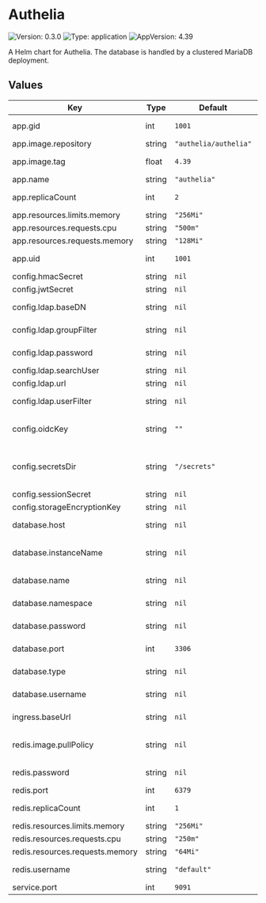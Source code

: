 # Authelia

![Version: 0.3.0](https://img.shields.io/badge/Version-0.3.0-informational?style=flat-square) ![Type: application](https://img.shields.io/badge/Type-application-informational?style=flat-square) ![AppVersion: 4.39](https://img.shields.io/badge/AppVersion-4.39-informational?style=flat-square)

A Helm chart for Authelia. The database is handled by a clustered MariaDB deployment.

## Values

| Key | Type | Default | Description |
|-----|------|---------|-------------|
| app.gid | int | `1001` | Runtime group |
| app.image.repository | string | `"authelia/authelia"` | App image |
| app.image.tag | float | `4.39` | Image version |
| app.name | string | `"authelia"` | App name |
| app.replicaCount | int | `2` | Number of pods |
| app.resources.limits.memory | string | `"256Mi"` |  |
| app.resources.requests.cpu | string | `"500m"` |  |
| app.resources.requests.memory | string | `"128Mi"` |  |
| app.uid | int | `1001` | Runtime user |
| config.hmacSecret | string | `nil` |  |
| config.jwtSecret | string | `nil` |  |
| config.ldap.baseDN | string | `nil` | LDAP search root |
| config.ldap.groupFilter | string | `nil` | LDAP group filter |
| config.ldap.password | string | `nil` | LDAP password |
| config.ldap.searchUser | string | `nil` | LDAP user |
| config.ldap.url | string | `nil` | LDAP URL |
| config.ldap.userFilter | string | `nil` | LDAP user filter |
| config.oidcKey | string | `""` | PEM-formatted key |
| config.secretsDir | string | `"/secrets"` | Directory to mount secret files in |
| config.sessionSecret | string | `nil` |  |
| config.storageEncryptionKey | string | `nil` |  |
| database.host | string | `nil` | FQDN to database |
| database.instanceName | string | `nil` | Database deployment name |
| database.name | string | `nil` | Database name |
| database.namespace | string | `nil` | Database namespace |
| database.password | string | `nil` | Database password |
| database.port | int | `3306` | Database port |
| database.type | string | `nil` | Kind of database |
| database.username | string | `nil` | Database username |
| ingress.baseUrl | string | `nil` | FQDN to application |
| redis.image.pullPolicy | string | `nil` | Redis image pull policy |
| redis.password | string | `nil` | Redis password |
| redis.port | int | `6379` | Redis port |
| redis.replicaCount | int | `1` | Number of redis pods |
| redis.resources.limits.memory | string | `"256Mi"` |  |
| redis.resources.requests.cpu | string | `"250m"` |  |
| redis.resources.requests.memory | string | `"64Mi"` |  |
| redis.username | string | `"default"` | Redis username |
| service.port | int | `9091` | App port |
